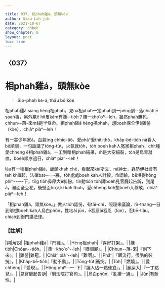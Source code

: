 ```yaml
---

title: 037. 相phah雞á，頭無kòe
author: Siau Lah-jih
date: 2021-10-07
category: chheh
show_chapter: 0
layout: post
toc: true
---
```

  
## 〈037〉
# 相phah雞á，頭無kòe
>**Sio-phah ke-á, thâu bô kòe**
  
相phah雞á siāng hèng相phah，見nā相phah一定phah到一pêng倒--落chiah ē soah事，另外贏ê hit隻kám有賺--tio̍h？賺一kho͘ o͘ⁿ--leh，雖然phah無死，chhun--落-來mā是半條命。相phah雞á hèng相phah，想boeh保全伊ê雞髻（kòe），chiâⁿ piàⁿ--leh！

有一寡少年家á，血氣tng chhio-tiô，愛phāⁿ愛thit-thô，kha̍p-bē-tio̍h nā看人bē順眼，一句話講了tōng-tu̍t，火氣就to̍h，to̍h boeh kah人冤家相phah，chit種愛chhèng ê相phah雞á，一工到暗相phah結果，m̄是大空細裂，to̍h是烏青凝血，boeh順序過日，chiâⁿ piàⁿ--leh！

Iáu有一種相phah雞á，歲頭khah chē，看起來kài斯文，ná紳士，靠勢伊社會有teh khiā起，法律bat--一-寡，to̍h處處boeh kah人計較，m̄認輸，bē堪得hông phiⁿ--一-下，tn̄g tio̍h鼻屎大ê糾紛，tín動tio̍h to̍h講boeh見官廳起告訴，到尾á，滿面全豆花，後壁面hō͘人kí kah thuh，愛chhèng koh想boeh人尊敬，chiâⁿ piàⁿ--leh！

「相phah雞á，頭無kòe。」做人tio̍h認份，有tāi-chì，照理來議論，m̄-thang一日到暗想boeh kah人烏白phún，性地ài jūn，ē吞忍ài吞忍（lún），忍bē-tiâu，chiah到衙門講法律。




### 【註解】

|詞|解說|
|相phah雞á|『鬥雞』。|
|Hèng相phah|『喜好打架』。|
|賺--tio̍h|Chóan--tio̍h。|
|賺一kho͘ o͘ⁿ--leh|『賺個屁』。|
|Chhun--落-來|『剩下來』。|
|雞髻|雞冠。|
|Chiâⁿ piàⁿ--leh|『難啊』。|
|Phāⁿ|『跟流行，很酷的裝扮』。|
|Kha̍p-bē-tio̍h|『動不動』。|
|Tōng-tu̍t|衝突。|
|To̍h|『燃燒』。|
|愛chhèng|『愛現』。|
|Hông phiⁿ--一-下|『讓人佔一點便宜』。|
|鼻屎大|『一丁點兒』。|
|見官廳起告訴|『到法院打官司』。|
|烏白phún|『亂攪一通』。|
|Jūn|有耐性。|
